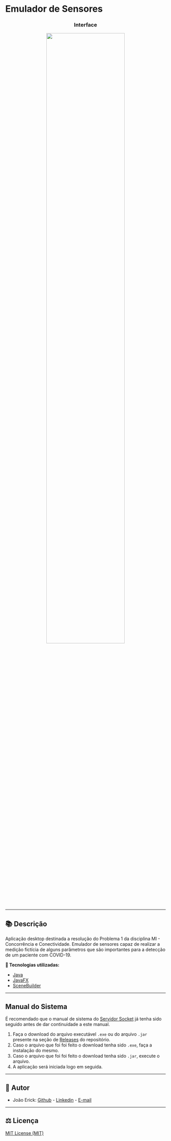# Emulador de Sensores

<h3 align="center">Interface</h3>
<p align="center">
  <img src="https://i.imgur.com/jJcXQQj.png" width="70%">
</p>

------------

## 📚 Descrição ##
Aplicação desktop destinada a resolução do Problema 1 da disciplina MI - Concorrência e Conectividade. Emulador de sensores capaz de realizar a medição fictícia de alguns parâmetros que são importantes para a detecção de um paciente com COVID-19.  

**🔗 Tecnologias utilizadas:**
- [Java](https://www.java.com/pt-BR/)
- [JavaFX](https://www.oracle.com/br/java/technologies/javase/javafx-overview.html)
- [SceneBuilder](https://www.oracle.com/java/technologies/javase/javafxscenebuilder-info.html)

------------

## Manual do Sistema ##
É recomendado que o manual de sistema do [Servidor Socket](https://github.com/JoaoErick/Server-CC-PBL1#readme) já tenha sido seguido antes de dar continuidade a este manual.

1. Faça o download do arquivo executável ``.exe`` ou do arquivo ``.jar`` presente na seção de [Releases](https://github.com/JoaoErick/Sensors-CC-PBL1/releases/tag/v1.0) do repositório.
2. Caso o arquivo que foi foi feito o download tenha sido ``.exe``, faça a instalação do mesmo.
3. Caso o arquivo que foi foi feito o download tenha sido ``.jar``, execute o arquivo.
4. A aplicação será iniciada logo em seguida.

------------

## 📌 Autor ##
- João Erick: [Github](https://github.com/JoaoErick) - [Linkedin](https://www.linkedin.com/in/joão-erick-barbosa-9050801b0/) - [E-mail](https://mail.google.com/mail/u/0/?view=cm&fs=1&tf=1&source=mailto&to=jsilva@ecomp.uefs.br)
------------

## ⚖️ Licença ##
[MIT License (MIT)](https://github.com/JoaoErick/Sensors-CC-PBL1/blob/main/LICENSE)

